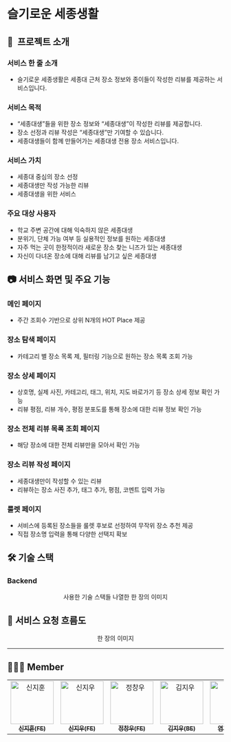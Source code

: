 # 슬기로운 세종생활



## 📝  프로젝트 소개

### 서비스 한 줄 소개

- 슬기로운 세종생활은 세종대 근처 장소 정보와 종이들이 작성한 리뷰를 제공하는 서비스입니다.

### 서비스 목적

- “세종대생”들을 위한 장소 정보와 “세종대생”이 작성한 리뷰를 제공합니다.
- 장소 선정과 리뷰 작성은 “세종대생”만 기여할 수 있습니다.
- 세종대생들이 함께 만들어가는 세종대생 전용 장소 서비스입니다.

### 서비스 가치

- 세종대 중심의 장소 선정
- 세종대생만 작성 가능한 리뷰
- 세종대생을 위한 서비스

### 주요 대상 사용자

- 학교 주변 공간에 대해 익숙하지 않은 세종대생
- 분위기, 단체 가능 여부 등 실용적인 정보를 원하는 세종대생
- 자주 먹는 곳이 한정적이라 새로운 장소 찾는 니즈가 있는 세종대생
- 자신이 다녀온 장소에 대해 리뷰를 남기고 싶은 세종대생


## 📷 서비스 화면 및 주요 기능

### 메인 페이지
- 주간 조회수 기반으로 상위 N개의 HOT Place 제공

### 장소 탐색 페이지
- 카테고리 별 장소 목록 제, 필터링 기능으로 원하는 장소 목록 조회 가능

### 장소 상세 페이지
- 상호명, 실제 사진, 카테고리, 태그, 위치, 지도 바로가기 등 장소 상세 정보 확인 가능
- 리뷰 평점, 리뷰 개수, 평점 분포도를 통해 장소에 대한 리뷰 정보 확인 가능

### 장소 전체 리뷰 목록 조회 페이지
- 해당 장소에 대한 전체 리뷰만을 모아서 확인 가능

### 장소 리뷰 작성 페이지
- 세종대생만이 작성할 수 있는 리뷰
- 리뷰하는 장소 사진 추가, 태그 추가, 평점, 코멘트 입력 가능

### 룰렛 페이지
- 서비스에 등록된 장소들을 룰렛 후보로 선정하여 무작위 장소 추천 제공
- 직접 장소명 입력을 통해 다양한 선택지 확보


## 🛠 기술 스택

### Backend

<div align="center">
사용한 기술 스택들 나열한 한 장의 이미지
</div>

## 🔧 서비스 요청 흐름도

<div align="center">
한 장의 이미지
</div>

---

## 🙋🏻‍♂️ Member

<table align="center">
  <tbody>
    <tr>
      <td align="center">
        <a href="https://github.com/developowl">
          <img src="https://github.com/user-attachments/assets/31741b00-3ce4-4c5a-94e2-dae88eb02a4b" width="100px;" alt="신지훈"/>
          <br /><sub><b>신지훈(FE)</b></sub>
        </a>
        <br />
      </td>
      <td align="center">
        <a href="https://github.com/zldn109">
          <img src="https://github.com/user-attachments/assets/21d7d5d3-f195-49af-911b-4adeea8d5d99" width="100px;" height="100px" alt="신지우"/>
          <br /><sub><b>신지우(FE)</b></sub>
        </a>
        <br />
      </td>
       <td align="center">
        <a href="https://github.com/SANGHEEJEONG">
          <img src="https://github.com/user-attachments/assets/a0049ddc-d39d-4968-9102-b33b456c3be5" width="100px;" alt="정창우"/>
          <br /><sub><b>정창우(FE)</b></sub>
        </a>
        <br />
      </td>
       <td align="center">
        <a href="https://github.com/Ji-Woo-Kim">
          <img src="https://github.com/user-attachments/assets/6ede9a4b-70f2-4cf8-a50a-361b7071a17f" width="100px;" alt="김지우"/>
          <br /><sub><b>김지우(BE)</b></sub>
        </a>
        <br />
      </td>
        <td align="center">
        <a href="https://github.com/JIHWANYEOM">
          <img src="https://github.com/user-attachments/assets/2365dc44-3d93-4295-95a3-08756f85b082" width="100px;" alt="염지환"/>
          <br /><sub><b>염지환(BE)</b></sub>
        </a>
        </td>
           <td align="center">
           <a href="https://github.com/gjtjrl303">
          <img src="https://github.com/user-attachments/assets/3c043c8c-21fb-4689-8237-04c65ad455dd" width="100px;" height="100px" alt="허석준"/>
          <br /><sub><b>허석준(BE)</b></sub>
        </a>
        <br />
      </td>
    </tr>
  </tbody>
</table>